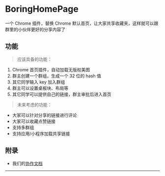 # BoringHomePage

一个 Chrome 插件，替换 Chrome 默认首页，让大家共享收藏夹，这样就可以跟群里的小伙伴更好的分享内容了


## 功能

> 应该具备的功能：

  1. Chrome 首页插件，自动加载无版权美图
  2. 群主创建一个群组，生成一个 32 位的 hash 值
  3. 其它同学输入 key 加入群组
  4. 群主可以设置桌板块、布局等
  5. 其它同学可以提供自己的链接，群主审批后进入首页

> 未来考虑的功能：

  * 大家可以针对分享的链接进行评论
  * 大家可以收藏点赞链接
  * 支持多群组
  * 支持应用/小程序加载共享链接


## 附录
- 我们的[协作文档][1]

---

  [1]: https://github.com/Se7suna/BoringHomePage/协作文档.md